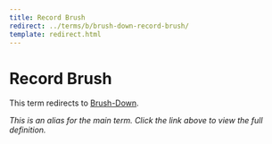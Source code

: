 ```yaml
---
title: Record Brush
redirect: ../terms/b/brush-down-record-brush/
template: redirect.html
---
```


# Record Brush

This term redirects to [Brush-Down](../terms/b/brush-down-record-brush/).

*This is an alias for the main term. Click the link above to view the full definition.*
